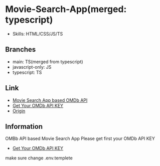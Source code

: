 # Movie-Search-App(merged: typescript)

- Skills: HTML/CSS/JS/TS

## Branches

- main: TS(merged from typescript)
- javascript-only: JS
- typescript: TS

## Link

- [Movie Search App based OMDb API](https://movie-search-app-fawn.vercel.app/#/)
- [Get Your OMDb API KEY](http://www.omdbapi.com/apikey.aspx)
- [Origin](https://github.com/ParkYoungWoong/vanillajs-movie-app)

## Information

OMBb API based Movie Search App
Please get first your OMDb API KEY

- [Get Your OMDb API KEY](http://www.omdbapi.com/apikey.aspx)

make sure change .env.templete
